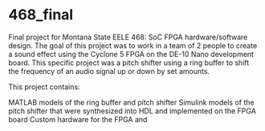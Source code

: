 # 468_final

Final project for Montana State EELE 468: SoC FPGA hardware/software design. The goal of this project was to work in a team of 2 people to create a
sound effect using the Cyclone 5 FPGA on the DE-10 Nano development board. This specific project was a pitch shifter using a ring buffer to shift 
the frequency of an audio signal up or down by set amounts.

This project contains:

MATLAB models of the ring buffer and pitch shifter
Simulink models of the pitch shifter that were synthesized into HDL and implemented on the FPGA board
Custom hardware for the FPGA and 
